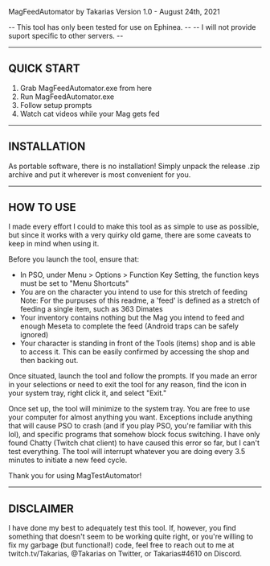 MagFeedAutomator by Takarias
Version 1.0 - August 24th, 2021

--  This tool has only been tested for use on Ephinea.  --
-- I will not provide suport specific to other servers. --


--------------------
QUICK START
--------------------

1. Grab MagFeedAutomator.exe from here
2. Run MagFeedAutomator.exe
3. Follow setup prompts
4. Watch cat videos while your Mag gets fed


--------------------
INSTALLATION
--------------------

As portable software, there is no installation! Simply unpack the release
.zip archive and put it wherever is most convenient for you.


--------------------
HOW TO USE
--------------------

I made every effort I could to make this tool as as simple to use as possible,
but since it works with a very quirky old game, there are some caveats to keep
in mind when using it.

Before you launch the tool, ensure that:
- In PSO, under Menu > Options > Function Key Setting, the function keys must be
	set to "Menu Shortcuts"
- You are on the character you intend to use for this stretch of feeding
	Note: For the purpuses of this readme, a 'feed' is defined as a stretch of
		feeding a single item, such as 363 Dimates
- Your inventory contains nothing but the Mag you intend to feed and enough
	Meseta to complete the feed (Android traps can be safely ignored)
- Your character is standing in front of the Tools (items) shop and is able to
	access it. This can be easily confirmed by accessing the shop and then 
	backing out.

Once situated, launch the tool and follow the prompts. If you made an error in
your selections or need to exit the tool for any reason, find the icon in your
system tray, right click it, and select "Exit."

Once set up, the tool will minimize to the system tray. You are free to use your
computer for almost anything you want. Exceptions include anything that will
cause PSO to crash (and if you play PSO, you're familiar with this lol), and
specific programs that somehow block focus switching. I have only found Chatty
(Twitch chat client) to have caused this error so far, but I can't test
everything. The tool will interrupt whatever you are doing every 3.5 minutes to
initiate a new feed cycle.

Thank you for using MagTestAutomator!


--------------------
DISCLAIMER
--------------------

I have done my best to adequately test this tool. If, however, you find
something that doesn't seem to be working quite right, or you're willing to fix
my garbage (but functional!) code, feel free to reach out to me at
twitch.tv/Takarias, @Takarias on Twitter, or Takarias#4610 on Discord.